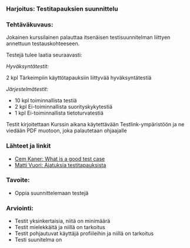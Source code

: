 ### Harjoitus: Testitapauksien suunnittelu




### Tehtäväkuvaus:

Jokainen kurssilainen palauttaa itsenäisen testisuunnitelman liittyen annettuun testauskohteeseen.

Testejä tulee laatia seuraavasti:

*Hyväksyntätestit:*

2 kpl Tärkeimpiin käyttötapauksiin liittyvää hyväksyntätestiä

*Järjestelmätestit:*

* 10 kpl toiminnallista testiä
* 2 kpl Ei-toiminnallista suorityskykytestiä
* 1 kpl Ei-toiminnallista tietoturvatestiä

Testit kirjoitettaan Kurssin aikana käytettävään Testlink-ympäristöön
ja ne viedään PDF muotoon, joka palautetaan ohjaajalle

### Lähteet ja linkit

* [Cem Kaner: What is a good test case](http://www.kaner.com/pdfs/GoodTest.pdf)
* [Matti Vuori: Ajatuksia testitapauksista ](https://drive.google.com/file/d/0B-hPgXTXfK9EbnNHODZsczR5NzQ/view)


### Tavoite:

* Oppia suunnittelemaan testejä


### Arviointi:

* Testit yksinkertaisia, niitä on minimäärä
* Testit mielekkäitä ja niillä on tarkoitus 
* Testit pohjautuvat käyttäjä profiileihin ja niillä on tarkoitus
* Testi suunitelma on 

